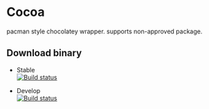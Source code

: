 # Cocoa
pacman style chocolatey wrapper. supports non-approved package.

## Download binary

- Stable  
[![Build status](https://ci.appveyor.com/api/projects/status/scauelj213j2jlpc/branch/master?svg=true)](https://ci.appveyor.com/project/mohemohe/cocoa/branch/master/artifacts)  

- Develop  
[![Build status](https://ci.appveyor.com/api/projects/status/scauelj213j2jlpc/branch/develop?svg=true)](https://ci.appveyor.com/project/mohemohe/cocoa/branch/develop/artifacts)